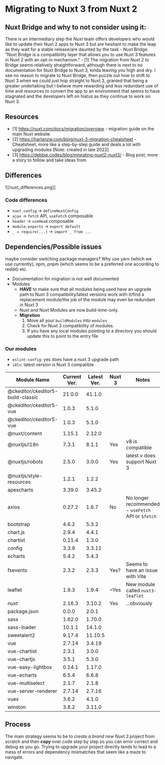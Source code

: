 # Migrating to Nuxt 3 from Nuxt 2

## Nuxt Bridge and why to not consider using it:

There is an intermediary step the Nuxt team offers developers who would like to update their Nuxt 2 apps to Nuxt 3 but are hesitant to make the leap as they wait for a stable release/are daunted by the task - Nuxt Bridge. "Nuxt Bridge is a compatibility layer that allows you to use Nuxt 3 features in Nuxt 2 with an opt-in mechanism." - \[1] The migration from Nuxt 2 to Bridge seems relatively straightforward, although there is next to no documentation for Nuxt Bridge to Nuxt 3, kinda leaving you high and dry. I see no reason to migrate to Nuxt Bridge, then puzzle out how to shift to Nuxt 3 when we could just hop straight to Nuxt 3, granted that being a greater undertaking but I believe more rewarding and less redundant use of time and resources to convert the app to an environment that seems to have stagnated and the developers left on hiatus as they continue to work on Nuxt 3.

## Resources

- \[1] https://nuxt.com/docs/migration/overview - migration guide on the main Nuxt website
- \[2] https://harlanzw.com/blog/nuxt-3-migration-cheatsheet - Cheatsheet, more like a step-by-step guide and deals a lot with upgrading modules \[Note: created in late 2022]
- \[3] https://debbie.codes/blog/migrating-nuxt2-nuxt3/ - Blog post, more a story to follow and take ideas from

## Differences

![[nuxt_differences.png]]

### Code differences

- `nuxt.config` -> `defineNuxtConfig`
- `ajax` -> `fetch` API, `useFetch` composable
- `header` -> `useHead` composable
- `module.exports` -> `export default`
- `_ = require(...)` -> `import _ from ...`

## Dependencies/Possible issues

maybe consider switching package managers? Why use yarn (which we use currently), npm, pnpm (which seems to be a preferred one according to reddit) etc.

- Documentation for migration is not well documented
- Modules
	- **HAVE** to make sure that all modules being used have an upgrade path to Nuxt 3 compatibility/latest versions work with it/find a replacement module/the job of the module may even be redundant in Nuxt 3
	- Nuxt and Nuxt Modules are now build-time-only.
	- **Migration**
		1. Move all your `buildModules` into `modules`
		2. Check for Nuxt 3 compatibility of modules.
		3. If you have any local modules pointing to a directory you should update this to point to the entry file

### Our modules

- `eslint-config`: yes does have a nuxt 3 upgrade path
- `i8ln`: latest version is Nuxt 3 compatible


| Module Name | Current Ver. | Latest Ver. | Nuxt 3 | Notes |
| ---- | ---- | ---- | ---- | ---- |
| @ckeditor/ckeditor5-build-classic | 21.0.0 | 41.1.0 |  |  |
| @ckeditor/ckeditor5-vue | 1.0.3 | 5.1.0 |  |  |
| @ckeditor/ckeditor5-vue | 1.0.3 | 5.1.0 |  |  |
| @nuxt/content | 1.15.1 | 2.12.0 |  |  |
| @nuxtjs/i18n | 7.3.1 | 8.1.1 | Yes | v8 is compatible |
| @nuxtjs/robots | 2.5.0 | 3.0.0 | Yes | latest v does support Nuxt 3 |
| @nuxtjs/style-resources | 1.2.1 | 1.2.2 |  |  |
| apexcharts | 3.39.0 | 3.45.2 |  |  |
| axios | 0.27.2 | 1.6.7 | No | No longer recommended - `useFetch` API or `$fetch` |
| bootstrap | 4.6.2 | 5.3.2 |  |  |
| chart.js | 2.9.4 | 4.4.1 |  |  |
| chartist | 0.11.4 | 1.3.0 |  |  |
| config | 3.3.9 | 3.3.11 |  |  |
| echarts | 5.4.2 | 5.4.3 |  |  |
| fsevents | 2.3.2 | 2.3.3 | Yes? | Seems to have an issue with Vite |
| leaflet | 1.9.3 | 1.9.4 | ~Yes | New module called `nuxt3-leaflet` |
| nuxt | 2.16.3 | 3.10.2 | Yes | ...obviously |
| package.json | 0.0.0 | 2.0.1 |  |  |
| sass | 1.62.0 | 1.70.0 |  |  |
| sass-loader | 10.1.1 | 14.1.0 |  |  |
| sweetalert2 | 9.17.4 | 11.10.5 |  |  |
| vue | 2.7.14 | 3.4.19 |  |  |
| vue-chartist | 2.3.1 | 3.0.0 |  |  |
| vue-chartjs | 3.5.1 | 5.3.0 |  |  |
| vue-easy-lightbox | 0.14.1 | 1.17.0 |  |  |
| vue-echarts | 6.5.4 | 6.6.8 |  |  |
| vue-multiselect | 2.1.7 | 2.1.8 |  |  |
| vue-server-renderer | 2.7.14 | 2.7.16 |  |  |
| vuex | 3.6.2 | 4.1.0 |  |  |
| winston | 3.8.2 | 3.11.0 |  |  |

## Process

The main strategy seems to be to *create a brand new Nuxt 3 project* from scratch and then **copy** over code step by step so you can error correct and debug as you go. Trying to upgrade your project directly tends to lead to a mess of errors and dependency mismatches that seem like a maze to navigate.
